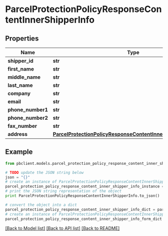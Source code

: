 # ParcelProtectionPolicyResponseContentInnerShipperInfo


## Properties
Name | Type | Description | Notes
------------ | ------------- | ------------- | -------------
**shipper_id** | **str** |  | [optional] 
**first_name** | **str** |  | [optional] 
**middle_name** | **str** |  | [optional] 
**last_name** | **str** |  | [optional] 
**company** | **str** |  | [optional] 
**email** | **str** |  | [optional] 
**phone_number1** | **str** |  | [optional] 
**phone_number2** | **str** |  | [optional] 
**fax_number** | **str** |  | [optional] 
**address** | [**ParcelProtectionPolicyResponseContentInnerShipperInfoAddress**](ParcelProtectionPolicyResponseContentInnerShipperInfoAddress.md) |  | [optional] 

## Example

```python
from pbclient.models.parcel_protection_policy_response_content_inner_shipper_info import ParcelProtectionPolicyResponseContentInnerShipperInfo

# TODO update the JSON string below
json = "{}"
# create an instance of ParcelProtectionPolicyResponseContentInnerShipperInfo from a JSON string
parcel_protection_policy_response_content_inner_shipper_info_instance = ParcelProtectionPolicyResponseContentInnerShipperInfo.from_json(json)
# print the JSON string representation of the object
print ParcelProtectionPolicyResponseContentInnerShipperInfo.to_json()

# convert the object into a dict
parcel_protection_policy_response_content_inner_shipper_info_dict = parcel_protection_policy_response_content_inner_shipper_info_instance.to_dict()
# create an instance of ParcelProtectionPolicyResponseContentInnerShipperInfo from a dict
parcel_protection_policy_response_content_inner_shipper_info_form_dict = parcel_protection_policy_response_content_inner_shipper_info.from_dict(parcel_protection_policy_response_content_inner_shipper_info_dict)
```
[[Back to Model list]](../README.md#documentation-for-models) [[Back to API list]](../README.md#documentation-for-api-endpoints) [[Back to README]](../README.md)


